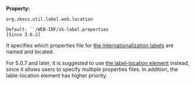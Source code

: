 **Property:**

`org.zkoss.util.label.web.location`

`Default: ``/WEB-INF/zk-label.properties`  
`[Since 3.6.2]`

It specifies which properties file for [the internationalization
labels]({{site.baseurl}}/zk_dev_ref/internationalization/labels)
are named and located.

For 5.0.7 and later, it is suggested to use [the label-location
element]({{site.baseUrl}}/zk_config_ref/The_system-config_Element/The_label-location_Element)
instead, since it allows users to specify multiple properties files. In
addition, the lable-location element has higher priority.
